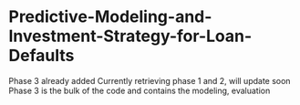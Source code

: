 # Predictive-Modeling-and-Investment-Strategy-for-Loan-Defaults
Phase 3 already added
Currently retrieving phase 1 and 2, will update soon
Phase 3 is the bulk of the code and contains the modeling, evaluation
